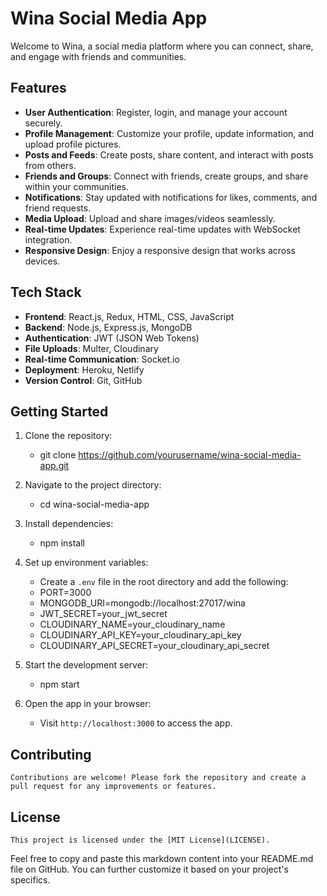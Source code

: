 # Wina Social Media App

Welcome to Wina, a social media platform where you can connect, share, and engage with friends and communities.

## Features

- **User Authentication**: Register, login, and manage your account securely.
- **Profile Management**: Customize your profile, update information, and upload profile pictures.
- **Posts and Feeds**: Create posts, share content, and interact with posts from others.
- **Friends and Groups**: Connect with friends, create groups, and share within your communities.
- **Notifications**: Stay updated with notifications for likes, comments, and friend requests.
- **Media Upload**: Upload and share images/videos seamlessly.
- **Real-time Updates**: Experience real-time updates with WebSocket integration.
- **Responsive Design**: Enjoy a responsive design that works across devices.

## Tech Stack

- **Frontend**: React.js, Redux, HTML, CSS, JavaScript
- **Backend**: Node.js, Express.js, MongoDB
- **Authentication**: JWT (JSON Web Tokens)
- **File Uploads**: Multer, Cloudinary
- **Real-time Communication**: Socket.io
- **Deployment**: Heroku, Netlify
- **Version Control**: Git, GitHub

## Getting Started

1. Clone the repository:

    - git clone https://github.com/yourusername/wina-social-media-app.git

2. Navigate to the project directory:
    - cd wina-social-media-app

3. Install dependencies:
    - npm install

4. Set up environment variables:
    - Create a `.env` file in the root directory and add the following:
    - PORT=3000
    - MONGODB_URI=mongodb://localhost:27017/wina
    - JWT_SECRET=your_jwt_secret
    - CLOUDINARY_NAME=your_cloudinary_name
    - CLOUDINARY_API_KEY=your_cloudinary_api_key
    - CLOUDINARY_API_SECRET=your_cloudinary_api_secret

5. Start the development server:
    - npm start

6. Open the app in your browser:
    - Visit `http://localhost:3000` to access the app.

## Contributing
    Contributions are welcome! Please fork the repository and create a pull request for any improvements or features.

## License
    This project is licensed under the [MIT License](LICENSE).

Feel free to copy and paste this markdown content into your README.md file on GitHub. You can further customize it based on your project's specifics.